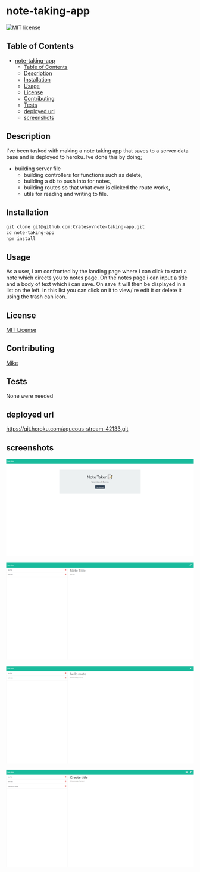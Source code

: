 # note-taking-app

![MIT license](https://img.shields.io/badge/license-MIT-green)

## Table of Contents

- [note-taking-app](#note-taking-app)
  - [Table of Contents](#table-of-contents)
  - [Description](#description)
  - [Installation](#installation)
  - [Usage](#usage)
  - [License](#license)
  - [Contributing](#contributing)
  - [Tests](#tests)
  - [deployed url](#deployed-url)
  - [screenshots](#screenshots)

## Description

I've been tasked with making a note taking app that saves to a server data base and is deployed to heroku.
Ive done this by doing;

- building server file
  - building controllers for functions such as delete,
  - building a db to push into for notes,
  - building routes so that what ever is clicked the route works,
  - utils for reading and writing to file.

## Installation

```
git clone git@github.com:Cratesy/note-taking-app.git
cd note-taking-app
npm install
```

## Usage

As a user, i am confronted by the landing page where i can click to start a note which directs you to notes page.
On the notes page i can input a title and a body of text which i can save. On save it will then be displayed in a list on the left.
In this list you can click on it to view/ re edit it or delete it using the trash can icon.

## License

[MIT License](https://opensource.org/licenses/MIT)

## Contributing

[Mike](https://github.com/Cratesy)

## Tests

None were needed

## deployed url

https://git.heroku.com/aqueous-stream-42133.git

## screenshots

<img src="./public/images/note-taking-app-localhost-5000.jpg"
alt="screenshot of landing page"/>

<img src="./public/images/note-taking-app-localhost-5000-1.jpg"
alt="screenshot of notes page"/>

<img src="./public/images/clicking%20on%20exsiting%20note.jpg"
alt="screenshot of clicking on note"/>

<img src="./public/images/creating%20note.jpg"
alt="screenshot of creating note"/>
